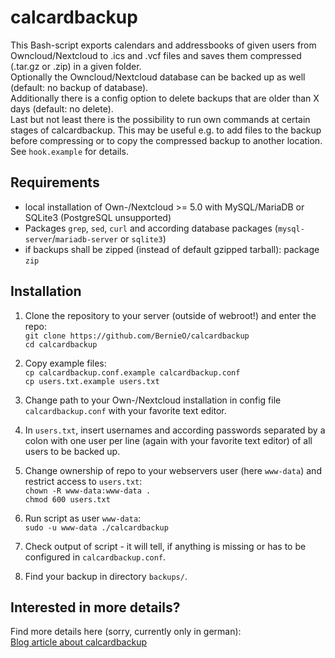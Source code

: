 # calcardbackup

This Bash-script exports calendars and addressbooks of given users from Owncloud/Nextcloud to .ics and .vcf files and saves them compressed (.tar.gz or .zip) in a given folder.<br>
Optionally the Owncloud/Nextcloud database can be backed up as well (default: no backup of database).  
Additionally there is a config option to delete backups that are older than X days (default: no delete).  
Last but not least there is the possibility to run own commands at certain stages of calcardbackup. This may be useful e.g. to add files to the backup before compressing or to copy the compressed backup to another location. See `hook.example` for details.

## Requirements

- local installation of Own-/Nextcloud >= 5.0 with MySQL/MariaDB or SQLite3 (PostgreSQL unsupported)
- Packages `grep`, `sed`, `curl` and according database packages (`mysql-server`/`mariadb-server` or `sqlite3`)
- if backups shall be zipped (instead of default gzipped tarball): package `zip`

## Installation

1. Clone the repository to your server (outside of webroot!) and enter the repo:<br>
`git clone https://github.com/BernieO/calcardbackup`<br>
`cd calcardbackup`

2. Copy example files:<br>
`cp calcardbackup.conf.example calcardbackup.conf`<br>
`cp users.txt.example users.txt`

3. Change path to your Own-/Nextcloud installation in config file `calcardbackup.conf` with your favorite text editor.

4. In `users.txt`, insert usernames and according passwords separated by a colon with one user per line (again with your favorite text editor) of all users to be backed up.

5. Change ownership of repo to your webservers user (here `www-data`) and restrict access to `users.txt`:<br>
`chown -R www-data:www-data .`<br>
`chmod 600 users.txt`

6. Run script as user `www-data`:<br>
`sudo -u www-data ./calcardbackup`

7. Check output of script - it will tell, if anything is missing or has to be configured in `calcardbackup.conf`.

8. Find your backup in directory `backups/`.

## Interested in more details?

Find more details here (sorry, currently only in german):  
[Blog article about calcardbackup](https://bob.gatsmas.de/articles/calcardbackup-kalender-und-adressbuchbackup-von-owncloud-nextcloud)

